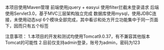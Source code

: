 本项目使用Maven管理
前端使用jquery + easyui
使用filter拦截未登录请求
后端使用Servlet3.0，基于MVC三层架构独立完成
数据库使用mysql，使用JDBC连接，未使用动态sql
6个模块全部完成，其中看诊和处方开立功能集中于同一页面下，因而只有五个标签


注意事项：
1.本项目的开发和测试均使用Tomcat9.0.37，有不兼容其他版本Tomcat的可能性
2.目前仅支持admin登录，账号为admin，密码为123